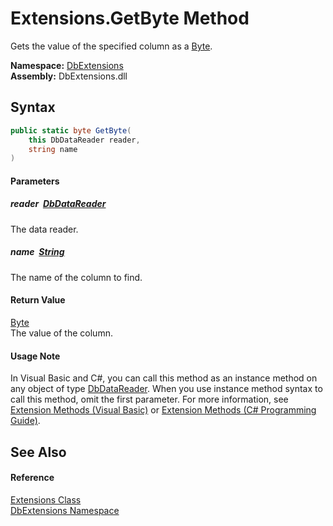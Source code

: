Extensions.GetByte Method
=========================
Gets the value of the specified column as a [Byte][1].
  
**Namespace:** [DbExtensions][2]  
**Assembly:** DbExtensions.dll

Syntax
------

```csharp
public static byte GetByte(
	this DbDataReader reader,
	string name
)
```

#### Parameters

##### *reader*  [DbDataReader][3]
The data reader.

##### *name*  [String][4]
The name of the column to find.

#### Return Value
[Byte][1]  
The value of the column.
#### Usage Note
In Visual Basic and C#, you can call this method as an instance method on any object of type [DbDataReader][3]. When you use instance method syntax to call this method, omit the first parameter. For more information, see [Extension Methods (Visual Basic)][5] or [Extension Methods (C# Programming Guide)][6].

See Also
--------

#### Reference
[Extensions Class][7]  
[DbExtensions Namespace][2]  

[1]: https://learn.microsoft.com/dotnet/api/system.byte
[2]: ../README.md
[3]: https://learn.microsoft.com/dotnet/api/system.data.common.dbdatareader
[4]: https://learn.microsoft.com/dotnet/api/system.string
[5]: https://docs.microsoft.com/dotnet/visual-basic/programming-guide/language-features/procedures/extension-methods
[6]: https://docs.microsoft.com/dotnet/csharp/programming-guide/classes-and-structs/extension-methods
[7]: README.md